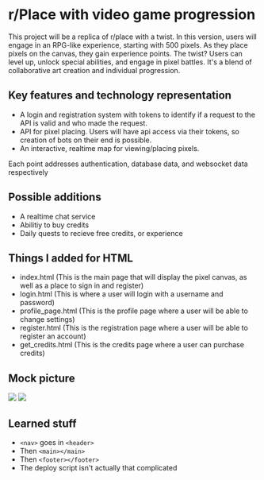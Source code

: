 # r/Place with video game progression

This project will be a replica of r/place with a twist. In this version, users will engage in an RPG-like experience, starting with 500 pixels. As they place pixels on the canvas, they gain experience points. The twist? Users can level up, unlock special abilities, and engage in pixel battles. It's a blend of collaborative art creation and individual progression.

## Key features and technology representation

- A login and registration system with tokens to identify if a request to the API is valid and who made the request.
- API for pixel placing. Users will have api access via their tokens, so creation of bots on their end is possible.
- An interactive, realtime map for viewing/placing pixels.

Each point addresses authentication, database data, and websocket data respectively

## Possible additions

- A realtime chat service
- Abilitiy to buy credits
- Daily quests to recieve free credits, or experience

## Things I added for HTML

- index.html (This is the main page that will display the pixel canvas, as well as a place to sign in and register)
- login.html (This is where a user will login with a username and password)
- profile_page.html (This is the profile page where a user will be able to change settings)
- register.html (This is the registration page where a user will be able to register an account)
- get_credits.html (This is the credits page where a user can purchase credits)

## Mock picture

![](doc/mock1.png)
![](doc/mock2.png)

## Learned stuff

- `<nav>` goes in `<header>`
- Then `<main></main>`
- Then `<footer></footer>`
- The deploy script isn't actually that complicated
